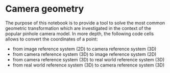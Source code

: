 # Camera geometry
The purpose of this notebook is to provide a tool to solve the most common geometric transformation which are investigated in the context of the popular pinhole camera model. In more depth, the following code cells allows to convert the coordinates of a point:
- from image reference system (2D) to camera reference system (3D)
- from camera reference system (3D) to image reference system (2D)
- from camera reference system (3D) to real world reference system (3D)
- from real world reference system (3D) to camera reference system (3D)
